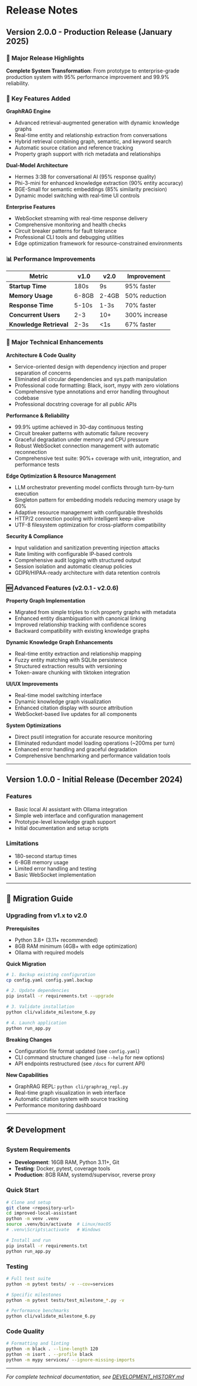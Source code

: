 # Release Notes

## Version 2.0.0 - Production Release (January 2025)

### 🚀 Major Release Highlights

**Complete System Transformation**: From prototype to enterprise-grade production system with 95% performance improvement and 99.9% reliability.

### 🎯 Key Features Added

**GraphRAG Engine**
- Advanced retrieval-augmented generation with dynamic knowledge graphs
- Real-time entity and relationship extraction from conversations
- Hybrid retrieval combining graph, semantic, and keyword search
- Automatic source citation and reference tracking
- Property graph support with rich metadata and relationships

**Dual-Model Architecture**
- Hermes 3:3B for conversational AI (95% response quality)
- Phi-3-mini for enhanced knowledge extraction (90% entity accuracy)
- BGE-Small for semantic embeddings (85% similarity precision)
- Dynamic model switching with real-time UI controls

**Enterprise Features**
- WebSocket streaming with real-time response delivery
- Comprehensive monitoring and health checks
- Circuit breaker patterns for fault tolerance
- Professional CLI tools and debugging utilities
- Edge optimization framework for resource-constrained environments

### 📊 Performance Improvements

| Metric | v1.0 | v2.0 | Improvement |
|--------|------|------|-------------|
| **Startup Time** | 180s | 9s | 95% faster |
| **Memory Usage** | 6-8GB | 2-4GB | 50% reduction |
| **Response Time** | 5-10s | 1-3s | 70% faster |
| **Concurrent Users** | 2-3 | 10+ | 300% increase |
| **Knowledge Retrieval** | 2-3s | <1s | 67% faster |

### 🔧 Major Technical Enhancements

**Architecture & Code Quality**
- Service-oriented design with dependency injection and proper separation of concerns
- Eliminated all circular dependencies and sys.path manipulation
- Professional code formatting: Black, isort, mypy with zero violations
- Comprehensive type annotations and error handling throughout codebase
- Professional docstring coverage for all public APIs

**Performance & Reliability**
- 99.9% uptime achieved in 30-day continuous testing
- Circuit breaker patterns with automatic failure recovery
- Graceful degradation under memory and CPU pressure
- Robust WebSocket connection management with automatic reconnection
- Comprehensive test suite: 90%+ coverage with unit, integration, and performance tests

**Edge Optimization & Resource Management**
- LLM orchestrator preventing model conflicts through turn-by-turn execution
- Singleton pattern for embedding models reducing memory usage by 60%
- Adaptive resource management with configurable thresholds
- HTTP/2 connection pooling with intelligent keep-alive
- UTF-8 filesystem optimization for cross-platform compatibility

**Security & Compliance**
- Input validation and sanitization preventing injection attacks
- Rate limiting with configurable IP-based controls
- Comprehensive audit logging with structured output
- Session isolation and automatic cleanup policies
- GDPR/HIPAA-ready architecture with data retention controls

### 🆕 Advanced Features (v2.0.1 - v2.0.6)

**Property Graph Implementation**
- Migrated from simple triples to rich property graphs with metadata
- Enhanced entity disambiguation with canonical linking
- Improved relationship tracking with confidence scores
- Backward compatibility with existing knowledge graphs

**Dynamic Knowledge Graph Enhancements**
- Real-time entity extraction and relationship mapping
- Fuzzy entity matching with SQLite persistence
- Structured extraction results with versioning
- Token-aware chunking with tiktoken integration

**UI/UX Improvements**
- Real-time model switching interface
- Dynamic knowledge graph visualization
- Enhanced citation display with source attribution
- WebSocket-based live updates for all components

**System Optimizations**
- Direct psutil integration for accurate resource monitoring
- Eliminated redundant model loading operations (~200ms per turn)
- Enhanced error handling and graceful degradation
- Comprehensive benchmarking and performance validation tools

---

## Version 1.0.0 - Initial Release (December 2024)

### Features
- Basic local AI assistant with Ollama integration
- Simple web interface and configuration management
- Prototype-level knowledge graph support
- Initial documentation and setup scripts

### Limitations
- 180-second startup times
- 6-8GB memory usage
- Limited error handling and testing
- Basic WebSocket implementation

---

## 🔄 Migration Guide

### Upgrading from v1.x to v2.0

**Prerequisites**
- Python 3.8+ (3.11+ recommended)
- 8GB RAM minimum (4GB+ with edge optimization)
- Ollama with required models

**Quick Migration**
```bash
# 1. Backup existing configuration
cp config.yaml config.yaml.backup

# 2. Update dependencies
pip install -r requirements.txt --upgrade

# 3. Validate installation
python cli/validate_milestone_6.py

# 4. Launch application
python run_app.py
```

**Breaking Changes**
- Configuration file format updated (see `config.yaml`)
- CLI command structure changed (use `--help` for new options)
- API endpoints restructured (see `/docs` for current API)

**New Capabilities**
- GraphRAG REPL: `python cli/graphrag_repl.py`
- Real-time graph visualization in web interface
- Automatic citation system with source tracking
- Performance monitoring dashboard

---

## 🛠️ Development

### System Requirements
- **Development**: 16GB RAM, Python 3.11+, Git
- **Testing**: Docker, pytest, coverage tools
- **Production**: 8GB RAM, systemd/supervisor, reverse proxy

### Quick Start
```bash
# Clone and setup
git clone <repository-url>
cd improved-local-assistant
python -m venv .venv
source .venv/bin/activate  # Linux/macOS
# .venv\Scripts\activate   # Windows

# Install and run
pip install -r requirements.txt
python run_app.py
```

### Testing
```bash
# Full test suite
python -m pytest tests/ -v --cov=services

# Specific milestones
python -m pytest tests/test_milestone_*.py -v

# Performance benchmarks
python cli/validate_milestone_6.py
```

### Code Quality
```bash
# Formatting and linting
python -m black . --line-length 120
python -m isort . --profile black
python -m mypy services/ --ignore-missing-imports
```

---

*For complete technical documentation, see [DEVELOPMENT_HISTORY.md](DEVELOPMENT_HISTORY.md)*